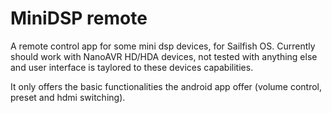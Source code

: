 # MiniDSP remote

A remote control app for some mini dsp devices, for Sailfish OS. Currently
should work with NanoAVR HD/HDA devices, not tested with anything else and 
user interface is taylored to these devices capabilities.

It only offers the basic functionalities the android app offer (volume control,
preset and hdmi switching).
